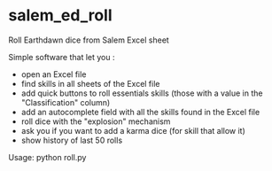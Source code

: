 # salem_ed_roll
Roll Earthdawn dice from Salem Excel sheet

Simple software that let you :
- open an Excel file
- find skills in all sheets of the Excel file
- add quick buttons to roll essentials skills (those with a value in the "Classification" column)
- add an autocomplete field with all the skills found in the Excel file
- roll dice with the "explosion" mechanism
- ask you if you want to add a karma dice (for skill that allow it)
- show history of last 50 rolls

Usage: python roll.py